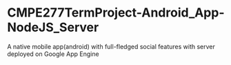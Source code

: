 # CMPE277TermProject-Android_App-NodeJS_Server
A native mobile app(android) with full-fledged social features with server deployed on Google App Engine
